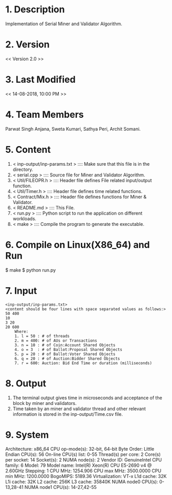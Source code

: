 # 1. Description
Implementation of Serial Miner and Validator Algorithm.

# 2. Version
<< Version 2.0 >>
# 3. Last Modified
<< 14-08-2018, 10:00 PM >>

# 4. Team Members
Parwat Singh Anjana, Sweta Kumari, Sathya Peri, Archit Somani.

# 5. Content
1. < inp-output/inp-params.txt >   ::::  Make sure that this file is in the <inp-output> directory.
2. < serial.cpp >                  ::::  Source file for <SERIAL> Miner and Validator Algorithm.
3. < Util/FILEOPR.h >              ::::  Header file defines File related input/output function.
4. < Util/Timer.h >                ::::  Header file defines time related functions.
5. < Contract/Mix.h >              ::::  Header file defines <Smart Contract> functions for Miner & Validator.
6. < README.md >                   ::::  This File.
7. < run.py >                      ::::  Python script to run the application on different workloads.
8. < make >                        ::::  Compile the program to generate the executable.

# 6. Compile on Linux(X86_64) and Run
$ make
$ python run.py

# 7. Input
	<inp-output/inp-params.txt>
	<content should be four lines with space separated values as follows:>
	50 400
	10
	3 20
	20 600
		Where:
		1. l = 50 : # of threads
		2. m = 400: # of AUs or Transactions
		3. n = 10 : # of Coin:Account Shared Objects
		4. o = 3  : # of Ballot:Proposal Shared Objects
		5. p = 20 : # of Ballot:Voter Shared Objects
		6. q = 20 : # of Auction:Bidder Shared Objects
		7. r = 600: Auction: Bid End Time or duration (milliseconds)


# 8. Output
1. The terminal output gives time in microseconds and acceptance of the block by miner and validators.
2. Time taken by an miner and validator thread and other relevant information is stored in the inp-output/Time.csv file.


# 9. System
Architecture:          x86_64
CPU op-mode(s):        32-bit, 64-bit
Byte Order:            Little Endian
CPU(s):                56
On-line CPU(s) list:   0-55
Thread(s) per core:    2
Core(s) per socket:    14
Socket(s):             2
NUMA node(s):          2
Vendor ID:             GenuineIntel
CPU family:            6
Model:                 79
Model name:            Intel(R) Xeon(R) CPU E5-2690 v4 @ 2.60GHz
Stepping:              1
CPU MHz:               1254.906
CPU max MHz:           3500.0000
CPU min MHz:           1200.0000
BogoMIPS:              5189.36
Virtualization:        VT-x
L1d cache:             32K
L1i cache:             32K
L2 cache:              256K
L3 cache:              35840K
NUMA node0 CPU(s):     0-13,28-41
NUMA node1 CPU(s):     14-27,42-55
